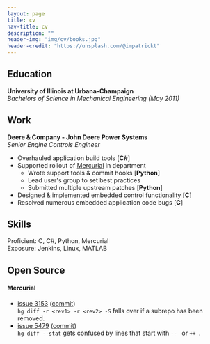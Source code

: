 ```yaml
---
layout: page
title: cv
nav-title: cv
description: ""
header-img: "img/cv/books.jpg"
header-credit: "https://unsplash.com/@impatrickt"
---
```


## Education
**University of Illinois at Urbana-Champaign**    
*Bachelors of Science in Mechanical Engineering (May 2011)*

## Work
**Deere & Company - John Deere Power Systems**    
*Senior Engine Controls Engineer*    
* Overhauled application build tools [**C#**]
* Supported rollout of [Mercurial](https://www.mercurial-scm.org/) in department
    * Wrote support tools & commit hooks [**Python**]
    * Lead user's group to set best practices
    * Submitted multiple upstream patches [**Python**]
* Designed & implemented embedded control functionality [**C**]
* Resolved numerous embedded application code bugs [**C**]


## Skills
Proficient: C, C#, Python, Mercurial    
Exposure: Jenkins, Linux, MATLAB

## Open Source
#### Mercurial
* [issue 3153](https://bz.mercurial-scm.org/show_bug.cgi?id=3153) ([commit](https://www.mercurial-scm.org/repo/hg/rev/0945539a3a6b))    
`hg diff -r <rev1> -r <rev2> -S` falls over if a subrepo has been removed.
* [issue 5479](https://bz.mercurial-scm.org/show_bug.cgi?id=5479) ([commit](https://www.mercurial-scm.org/repo/hg/rev/0e29ce16ec38))    
`hg diff --stat` gets confused by lines that start with `-- ` or `++ `.
